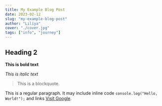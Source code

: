 ```yaml
---
title: My Example Blog Post
date: 2023-02-12
slug: "my-example-blog-post"
author: "Liliya"
cover: "./cover.jpg"
tags: ["info", "journey"]
---
```


## Heading 2

**This is bold text**

_This is italic text_

> This is a blockquote.

This is a regular paragraph. It may include inline code `console.log("Hello, World!");` and links [Visit Google](https://www.google.com).


